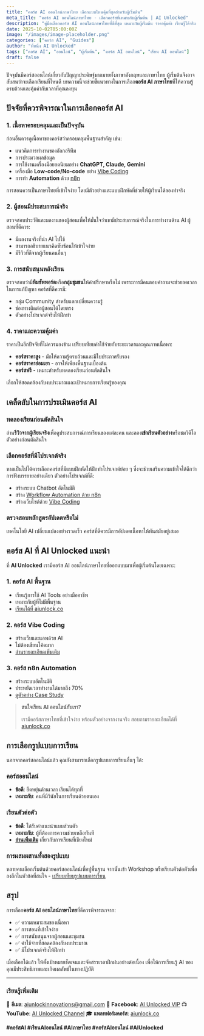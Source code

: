 ```yaml
---
title: "คอร์ส AI ออนไลน์ภาษาไทย เลือกแบบไหนคุ้มที่สุดสำหรับผู้เริ่มต้น"
meta_title: "คอร์ส AI ออนไลน์ภาษาไทย - เลือกคอร์สที่เหมาะกับผู้เริ่มต้น | AI Unlocked"
description: "คู่มือเลือกคอร์ส AI ออนไลน์ภาษาไทยที่ดีที่สุด เหมาะกับผู้เริ่มต้น ราคาคุ้มค่า เรียนรู้ได้จริง พร้อมเทคนิคการประเมินคอร์สก่อนตัดสินใจ"
date: 2025-10-02T05:00:00Z
image: "/images/image-placeholder.png"
categories: ["คอร์ส AI", "Guides"]
author: "พี่หนึ่ง AI Unlocked"
tags: ["คอร์ส AI", "ออนไลน์", "ผู้เริ่มต้น", "คอร์ส AI ออนไลน์", "เรียน AI ออนไลน์"]
draft: false
---
```


ปัจจุบันมีคอร์สออนไลน์เกี่ยวกับปัญญาประดิษฐ์มากมายทั้งภาษาอังกฤษและภาษาไทย ผู้เริ่มต้นจึงอาจสับสนว่าจะเลือกเรียนที่ไหนดี บทความนี้จะช่วยชี้แนวทางในการเลือก**คอร์ส AI ภาษาไทย**ที่ให้ความรู้ครบถ้วนและคุ้มค่ากับเวลาที่คุณลงทุน

## ปัจจัยที่ควรพิจารณาในการเลือกคอร์ส AI

### 1. เนื้อหาครอบคลุมและเป็นปัจจุบัน

ก่อนอื่นควรดูเนื้อหาของคอร์สว่าครอบคลุมพื้นฐานสำคัญ เช่น:
- แนวคิดการทำงานของอัลกอริทึม
- การประมวลผลข้อมูล
- การใช้งานเครื่องมือยอดนิยมอย่าง **ChatGPT, Claude, Gemini**
- เครื่องมือ **Low-code/No-code** อย่าง [Vibe Coding](/blog/vibe-coding-explained)
- การทำ **Automation** ด้วย [n8n](/blog/sorn-n8n-automation)

การสอนควรเป็นภาษาไทยที่เข้าใจง่าย โดยมีตัวอย่างและแบบฝึกหัดที่ช่วยให้ผู้เรียนได้ลองทำจริง

### 2. ผู้สอนมีประสบการณ์จริง

ตรวจสอบประวัติและผลงานของผู้สอนเพื่อให้มั่นใจว่าเขามีประสบการณ์จริงในการทำงานด้าน AI ผู้สอนที่ดีควร:
- มีผลงานจริงที่นำ AI ไปใช้
- สามารถอธิบายแนวคิดซับซ้อนให้เข้าใจง่าย
- มีรีวิวที่ดีจากผู้เรียนคนอื่นๆ

### 3. การสนับสนุนหลังเรียน

ตรวจสอบว่ามี**ทีมซัพพอร์ต**หรือ**กลุ่มชุมชน**ให้คำปรึกษาหรือไม่ เพราะการมีคนตอบคำถามจะช่วยลดเวลาในการแก้ปัญหา คอร์สที่ดีควรมี:
- กลุ่ม Community สำหรับแลกเปลี่ยนความรู้
- ช่องทางติดต่อผู้สอนได้โดยตรง
- ตัวอย่างโปรเจกต์จริงให้ฝึกทำ

### 4. ราคาและความคุ้มค่า

ราคาเป็นอีกปัจจัยที่ไม่ควรมองข้าม เปรียบเทียบค่าใช้จ่ายกับระยะเวลาและคุณภาพเนื้อหา:
- **คอร์สราคาสูง** - มักให้ความรู้ครบถ้วนและมีใบประกาศรับรอง
- **คอร์สราคาย่อมเยา** - อาจให้เพียงพื้นฐานเบื้องต้น
- **คอร์สฟรี** - เหมาะสำหรับทดลองเรียนก่อนตัดสินใจ

เลือกให้สอดคล้องกับงบประมาณและเป้าหมายการเรียนรู้ของคุณ

## เคล็ดลับในการประเมินคอร์ส AI

### ทดลองเรียนก่อนตัดสินใจ

อ่าน**รีวิวจากผู้เรียนจริง**เพื่อดูประสบการณ์การเรียนของแต่ละคน และลอง**เข้าเรียนตัวอย่าง**หรือชมวิดีโอตัวอย่างก่อนตัดสินใจ

### เลือกคอร์สที่มีโปรเจกต์จริง

หากเป็นไปได้ควรเลือกคอร์สที่มีแบบฝึกหัดให้ฝึกทำโปรเจกต์ย่อย ๆ ซึ่งจะช่วยเสริมความเข้าใจได้ดีกว่าการฟังบรรยายอย่างเดียว ตัวอย่างโปรเจกต์ที่ดี:
- สร้างระบบ Chatbot อัตโนมัติ
- สร้าง [Workflow Automation ด้วย n8n](/blog/setup-n8n-workflow)
- สร้างเว็บไซต์ด้วย [Vibe Coding](/blog/vibe-coding-explained)

### ตรวจสอบหลักสูตรอัปเดตหรือไม่

เทคโนโลยี AI เปลี่ยนแปลงอย่างรวดเร็ว คอร์สที่ดีควรมีการอัปเดตเนื้อหาให้ทันสมัยอยู่เสมอ

## คอร์ส AI ที่ AI Unlocked แนะนำ

ที่ **AI Unlocked** เรามีคอร์ส AI ออนไลน์ภาษาไทยที่ออกแบบมาเพื่อผู้เริ่มต้นโดยเฉพาะ:

### 1. **คอร์ส AI พื้นฐาน**
- เรียนรู้การใช้ AI Tools อย่างมืออาชีพ
- เหมาะกับผู้ที่ไม่มีพื้นฐาน
- [เรียนได้ที่ aiunlock.co](https://aiunlock.co/)

### 2. **คอร์ส Vibe Coding**
- สร้างเว็บและแอพด้วย AI
- ไม่ต้องเขียนโค้ดมาก
- [อ่านรายละเอียดเพิ่มเติม](/blog/vibe-coding-explained)

### 3. **คอร์ส n8n Automation**
- สร้างระบบอัตโนมัติ
- ประหยัดเวลาทำงานได้มากถึง 70%
- [ดูตัวอย่าง Case Study](/blog/case-study-n8n)

> **สนใจเรียน AI ออนไลน์กับเรา?**
>
> เรามีคอร์สภาษาไทยที่เข้าใจง่าย พร้อมตัวอย่างจากงานจริง สอบถามรายละเอียดได้ที่ [aiunlock.co](https://aiunlock.co/)

## การเลือกรูปแบบการเรียน

นอกจากคอร์สออนไลน์แล้ว คุณยังสามารถเลือกรูปแบบการเรียนอื่นๆ ได้:

### คอร์สออนไลน์
- **ข้อดี**: ยืดหยุ่นด้านเวลา เรียนได้ทุกที่
- **เหมาะกับ**: คนที่มีวินัยในการเรียนด้วยตนเอง

### เรียนตัวต่อตัว
- **ข้อดี**: ได้รับคำแนะนำแบบส่วนตัว
- **เหมาะกับ**: ผู้ที่ต้องการความช่วยเหลือทันที
- **[อ่านเพิ่มเติม](/blog/sorn-ai-chiangmai)** เกี่ยวกับการเรียนที่เชียงใหม่

### การผสมผสานทั้งสองรูปแบบ
หลายคนเลือกเริ่มต้นด้วยคอร์สออนไลน์เพื่อปูพื้นฐาน จากนั้นเข้า Workshop หรือเรียนตัวต่อตัวเพื่อลงลึกในหัวข้อที่สนใจ - [เปรียบเทียบรูปแบบการเรียน](/blog/learn-ai-chiangmai-vs-online)

## สรุป

การเลือก**คอร์ส AI ออนไลน์ภาษาไทย**ที่ดีควรพิจารณาจาก:
- ✅ ความเหมาะสมของเนื้อหา
- ✅ การสอนที่เข้าใจง่าย
- ✅ การสนับสนุนจากผู้สอนและชุมชน
- ✅ ค่าใช้จ่ายที่สอดคล้องกับงบประมาณ
- ✅ มีโปรเจกต์จริงให้ฝึกทำ

เมื่อเลือกได้แล้ว ให้ตั้งเป้าหมายชัดเจนและจัดสรรเวลาฝึกฝนอย่างต่อเนื่อง เพื่อให้การเรียนรู้ AI ของคุณมีประสิทธิภาพและเกิดผลลัพธ์ในทางปฏิบัติ

---

### เรียนรู้เพิ่มเติม

📧 **อีเมล**: aiunlockinnovations@gmail.com
📱 **Facebook**: [AI Unlocked VIP](https://www.facebook.com/aiunlockedvip)
📺 **YouTube**: [AI Unlocked Channel](https://www.youtube.com/@AIUnlocked168)
🎓 **แพลทฟอร์มคอร์ส**: [aiunlock.co](https://aiunlock.co/)

**#คอร์สAI #เรียนAIออนไลน์ #AIภาษาไทย #คอร์สAIออนไลน์ #AIUnlocked**
